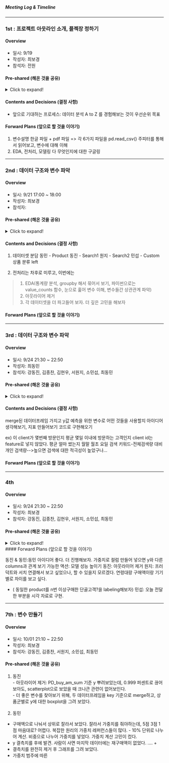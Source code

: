 ##### Meeting Log & Timeline
---

### 1st : 프로젝트 아웃라인 소개, 플젝장 정하기
#### Overview
- 일시: 9/19
- 작성자: 최보경  
- 참석자: 전원

#### Pre-shared (해온 것을 공유)
<details>
  <summary> Click to expand! </summary>
  1. 데이터셋 소개자료
  2. 지난 프로젝트에서의 방황 이야기
</details>

#### Contents and Decisions (결정 사항)
- 앞으로 기대하는 프로세스: 데이터 분석 A to Z 를 경험해보는 것이 우선순위 목표

#### Forward Plans (앞으로 할 것을 이야기)
1. 변수설명 한글 파일 + pdf 파일 
   => 각 6가지 파일을 pd.read_csv()
   주피터를 통해서 읽어보고, 변수에 대해 이해
2. EDA, 전처리, 모델링 다 무엇인지에 대한 구글링

---
### 2nd : 데이터 구조와 변수 파악

#### Overview
* 일시: 9/21 17:00 ~ 18:00
* 작성자: 최보경
* 참석자:

#### Pre-shared (해온 것을 공유)
<details>
  <summary> Click to expand! </summary>

- 데이터셋에 대한 생각, 모르는 것
 동민: session 데이터셋에서 sess_seq sess_id 가 헷갈린다. session이 어렵다.
 동진: 결과적으로 상품 구매를 유도하는데, hit을 어떻게 유도할 수 있을까? 선후관계를 어떻게 파악할 수 있을까? hit 상품 구매 최소 단위
 원지: 
 한 명의 방문자여도 여러개의 adid. 세션 단위를 한 사람으로 카운트해도 괜찮을까?
 검색어 관련 데이터셋은 EDA가 어렵지 않을까?
 
- EDA, 전처리 프로세스에 대한 구글링
 리서치 자료는 공유
 http://www.dodomira.com/2016/10/20/how_to_eda/
 https://towardsdatascience.com/a-gentle-introduction-to-exploratory-data-analysis-f11d843b8184
 https://eda-ai-lab.tistory.com/13
 https://wanzargen.tistory.com/1
  
</details>

#### Contents and Decisions (결정 사항)

1. 데이터셋 분담
동민 - Product
동진 - Search1
원지 - Search2
민섭 - Custom
상품 분류 left

2. 전처리는 차후로 미루고, 이번에는
> 1) EDA(통계량 분석, groupby 해서 묶어서 보기, 파이썬으로는 value_counts 함수, 눈으로 훑어 변수 이해, 변수들간 상관관계 파악)
> 2) 아웃라이어 제거
> 3) 각 데이터셋을 더 파고들어 보자. 더 깊은 고민을 해보자


#### Forward Plans (앞으로 할 것을 이야기)

---
### 3rd : 데이터 구조와 변수 파악

#### Overview
* 일시: 9/24 21:30 ~ 22:50
* 작성자: 최동민
* 참석자: 강동진, 김종찬, 김현우, 서원지, 소민섭, 최동민

#### Pre-shared (해온 것을 공유)
<details>
  <summary> Click to expand! </summary>

- 데이터셋에 대한 생각, 모르는 것 <br/> <br/>
 동진: value count를 해본 결과 의류의 count 수가 제일 많았다는 것이 좀 의미있었다. <br/>
 민섭: gender랑 age를 위주로 봄. age는 평균 33세. 30대에 비해 7,80대의 수는 너무 적어서 제외해도 될 것 같다. <br/>
 원지: 마찬가지로 의류의 count 수가 상위권. 검색어중에 오타나 의미없는 것이 많아서 처리를 해보고자 했다. <br/>
       검색어가 브랜드명, 품목, 혹은 둘이 섞인 것이 많이서 이들을 어떻게 구분해야 할지 고민이 된다.  <br/>
 동민: product 구매 가격과 양이 숫자형으로 되어있지 않아서 숫자형으로 처리. 데이터 분포가 특이해서 고민이 된다. <br/>
 
</details>

#### Contents and Decisions (결정 사항)

merge된 데이터프레임 가지고 y값 예측을 위한 변수로 어떤 것들을 사용할지 아이디어 생각해보기, 지표 만들어보기
코드로 구현해오기

ex)
이 client가 몇번째 방문인지
평균 몇일 이내에 방문하는 고객인지
client id는 feature로 넣지 않았다.
평균 얼마 썼는지
월말 월초 요일
검색 키워드-전체검색량 대비 개인 검색량-->높으면 검색에 대한 적극성이 높았구나...

#### Forward Plans (앞으로 할 것을 이야기)


---
### 4th

#### Overview
* 일시: 9/24 21:30 ~ 22:50
* 작성자: 최보경
* 참석자: 강동진, 김종찬, 김현우, 서원지, 소민섭, 최동민

#### Pre-shared (해온 것을 공유)
<details>
  <summary> Click to expand! </summary>

- 데이터셋에 대한 생각, 모르는 것 <br/> <br/>
 동민<br/>
 - 30%의 고객이 77%의 매출을 차지한다. 최상위에게 가중치를 준다. vip 고객에 대한 차등.
 <br/>
 - 피드백 한 사람당 최근 20개 기록. (종찬) 가치 있는 구매를 하는가?
 <br/> 
 - 6개월 문제
 <br/>
 원지
 <br/>
 - 대략적으로 그 페이지당 사용한 시간. page_view한 시간, 제품 정보를 볼 때는 더 오래 머무르지 않을까의 가설. 
 - avg page view 변수 생성. (300
 - 재구매 없는 사람들은 제거한 상태의 플랏
 - 반복적으로 특정 제품을 구매하는 패턴 
 - 월급날 효과 (가장 구매를 많이 한 날이 월급날일까 싶어서 봤지만 특별하지 않았다)
<br/>
민섭
<br/>
- 의외로 무의미해보이는 컬럼을 넣으면 모델 성능이 좋을 수도 있다.
- tot_session hour v * 세션에서 많이 움직인 수 곱하여 컬럼 생성
- device 컬럼에 따라서 재구매 횟수가 다를까의 가설
<br/>
동진
<br/>
- 연령대별, 검색기기별, 평균구매건수 & 총 페이지 뷰 수 
- 연령대별과 검색기기별은 가설과 달랐다. 
 
</details>
#### Forward Plans (앞으로 할 것을 이야기)

동진 & 동민:동민 아이디어 좋다. 더 진행해보자. 가중치로 컬럼 만들어 넣으면 y와 다른 columns과 관계 보기 가능한 액션: 모델 성능 높이기
동진: 아웃라이어 제거 
원지: 프러덕트와 서치 연결해서 보고 싶었으나, 할 수 있을지 모르겠다. 연령대랑 구매액이랑 기기별로 차이를 보고 싶다. 
+ ( 동일한 product를 n번 이상구매한 단골고객?을 labeling해보자)
민섭: 오늘 전달한 부분을 시각 자료로 구현. 

---
### 7th : 변수 만들기
#### Overview
* 일시: 10/01 21:10 ~ 22:50
* 작성자: 최보경
* 참석자: 강동진, 김종찬, 서원지, 소민섭, 최동민

#### Pre-shared (해온 것을 공유)
 1. 동진
 <br/> - 아웃라이어 제거: PD_buy_am_sum 기준 y 뿌려보았는데, 0.999 퍼센트로 끊어 보아도, scatterplot으로 보았을 때 크나큰 관련이 없어보인다.
 <br/> - 더 좋은 변수를 찾아보기 위해, 두 데이터프레임을 key 기준으로 merge하고, 상품군별로 y에 대한 boxplot을 그려 보았다. 
 <br/> <br/>
 2. 동민
 - 구매액으로 나눠서 상위로 잘라서 보았다. 잘라서 가중치를 줘야하는데, 5점 3점 1점 마음대로? 어렵다. 복잡한 원리의 가중치 레퍼런스들이 많다.  - 10% 단위로 나누어 계산. 비중으로 나누어 가중치를 넣었다. 가중치 계산 고민이 컸다.
 - y 결측치를 후에 발견. 사람이 사면 마지막 데이터에는 재구매액이 없었다. .... + 
 - 결측치를 완전히 제거 후 그래프를 그려 보았다.
 - 가중치 범주에 따른 
